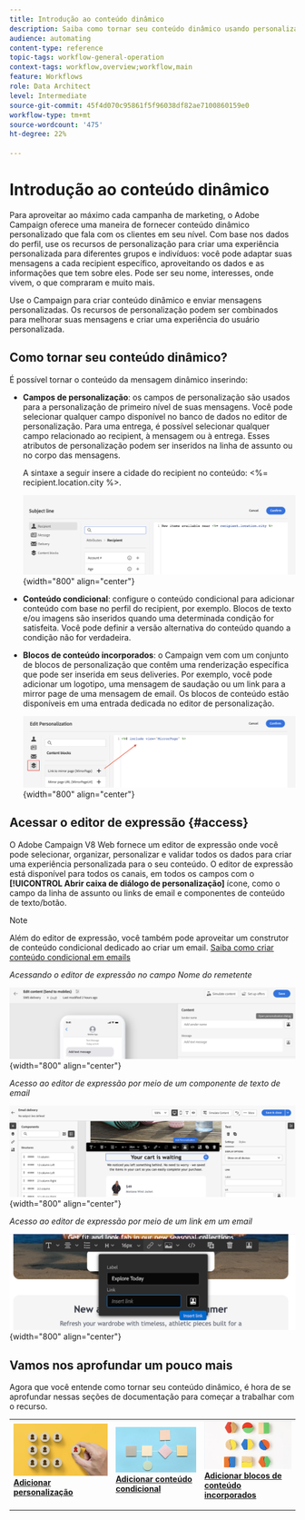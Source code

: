 ```yaml
---
title: Introdução ao conteúdo dinâmico
description: Saiba como tornar seu conteúdo dinâmico usando personalização, conteúdo condicional e blocos de conteúdo incorporados.
audience: automating
content-type: reference
topic-tags: workflow-general-operation
context-tags: workflow,overview;workflow,main
feature: Workflows
role: Data Architect
level: Intermediate
source-git-commit: 45f4d070c95861f5f96038df82ae7100860159e0
workflow-type: tm+mt
source-wordcount: '475'
ht-degree: 22%

---
```



# Introdução ao conteúdo dinâmico

Para aproveitar ao máximo cada campanha de marketing, o Adobe Campaign oferece uma maneira de fornecer conteúdo dinâmico personalizado que fala com os clientes em seu nível. Com base nos dados do perfil, use os recursos de personalização para criar uma experiência personalizada para diferentes grupos e indivíduos: você pode adaptar suas mensagens a cada recipient específico, aproveitando os dados e as informações que tem sobre eles. Pode ser seu nome, interesses, onde vivem, o que compraram e muito mais.

Use o Campaign para criar conteúdo dinâmico e enviar mensagens personalizadas. Os recursos de personalização podem ser combinados para melhorar suas mensagens e criar uma experiência do usuário personalizada.

## Como tornar seu conteúdo dinâmico?

É possível tornar o conteúdo da mensagem dinâmico inserindo:

* **Campos de personalização**: os campos de personalização são usados para a personalização de primeiro nível de suas mensagens. Você pode selecionar qualquer campo disponível no banco de dados no editor de personalização. Para uma entrega, é possível selecionar qualquer campo relacionado ao recipient, à mensagem ou à entrega. Esses atributos de personalização podem ser inseridos na linha de assunto ou no corpo das mensagens.

   A sintaxe a seguir insere a cidade do recipient no conteúdo: &lt;%= recipient.location.city %>.

   ![](assets/perso-subject-line.png){width="800" align="center"}

* **Conteúdo condicional**: configure o conteúdo condicional para adicionar conteúdo com base no perfil do recipient, por exemplo. Blocos de texto e/ou imagens são inseridos quando uma determinada condição for satisfeita. Você pode definir a versão alternativa do conteúdo quando a condição não for verdadeira.

* **Blocos de conteúdo incorporados**: o Campaign vem com um conjunto de blocos de personalização que contêm uma renderização específica que pode ser inserida em seus deliveries. Por exemplo, você pode adicionar um logotipo, uma mensagem de saudação ou um link para a mirror page de uma mensagem de email. Os blocos de conteúdo estão disponíveis em uma entrada dedicada no editor de personalização.

   ![](assets/perso-content-blocks.png){width="800" align="center"}

## Acessar o editor de expressão {#access}

O Adobe Campaign V8 Web fornece um editor de expressão onde você pode selecionar, organizar, personalizar e validar todos os dados para criar uma experiência personalizada para o seu conteúdo. O editor de expressão está disponível para todos os canais, em todos os campos com o **[!UICONTROL Abrir caixa de diálogo de personalização]** ícone, como o campo da linha de assunto ou links de email e componentes de conteúdo de texto/botão.

>[!NOTE]
>
>Além do editor de expressão, você também pode aproveitar um construtor de conteúdo condicional dedicado ao criar um email. [Saiba como criar conteúdo condicional em emails](conditions.md)

*Acessando o editor de expressão no campo Nome do remetente*

![](assets/expression-editor-access.png){width="800" align="center"}

*Acesso ao editor de expressão por meio de um componente de texto de email*

![](assets/expression-editor-access-email.png){width="800" align="center"}

*Acesso ao editor de expressão por meio de um link em um email*

![](assets/perso-link-insert-icon.png){width="800" align="center"}


## Vamos nos aprofundar um pouco mais

Agora que você entende como tornar seu conteúdo dinâmico, é hora de se aprofundar nessas seções de documentação para começar a trabalhar com o recurso.

<table style="table-layout:fixed"><tr style="border: 0;">
<td>
<a href="personalize.md">
<img alt="Personalizar conteúdo" src="assets/do-not-localize/dynamic-personalization.jpg">
</a>
<div>
<a href="personalize.md"><strong>Adicionar personalização</strong></a>
</div>
<p>
</td>
<td>
<a href="conditions.md">
<img alt="Lead" src="assets/do-not-localize/dynamic-conditional.jpg">
</a>
<div><a href="conditions.md"><strong>Adicionar conteúdo condicional</strong>
</div>
<p>
</td>
<td>
<a href="content-blocks.md">
<img alt="Pouco frequente" src="assets/do-not-localize/dynamic-content-blocks.jpg">
</a>
<div>
<a href="content-blocks.md"><strong>Adicionar blocos de conteúdo incorporados</strong></a>
</div>
<p></td>
</tr></table>
